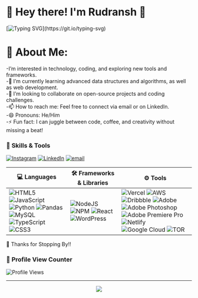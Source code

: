 # 👋 Hey there! I'm **Rudransh** 🚀  

[![Typing SVG](https://readme-typing-svg.herokuapp.com?font=Fira+Code&size=20&duration=4000&pause=1000&color=36BCF7&width=435&lines=Hey+there!+I'm+Rudransh.;Coder;.Web+Dev+and+AI+Enthusiast.;Open+Source+Contributor.;Balancing+laziness+and+building+something+awesome!)](https://git.io/typing-svg)


# 💫 About Me:
-I’m interested in technology, coding, and exploring new tools and frameworks.<br>-🌱 I’m currently learning advanced data structures and algorithms, as well as web development.<br>-💞️ I’m looking to collaborate on open-source projects and coding challenges.<br>-📫 How to reach me: Feel free to connect via email or on LinkedIn.<br>-😄 Pronouns: He/Him<br>-⚡ Fun fact: I can juggle between code, coffee, and creativity without missing a beat!<br>


### 🚀 **Skills & Tools**  

[![Instagram](https://img.shields.io/badge/Instagram-%23E4405F.svg?logo=Instagram&logoColor=white)](https://instagram.com/https://www.instagram.com/rudransh.ai/) 
[![LinkedIn](https://img.shields.io/badge/LinkedIn-%230077B5.svg?logo=linkedin&logoColor=white)](https://linkedin.com/in/https://www.linkedin.com/in/rudransh-gupta-0a2570329/) 
[![email](https://img.shields.io/badge/Email-D14836?logo=gmail&logoColor=white)](mailto:message.rudransh@gmail.com) 


| 💻 Languages | 🛠️ Frameworks & Libraries | ⚙️ Tools |
|--------------|-----------------------|-------------|
![HTML5](https://img.shields.io/badge/html5-%23E34F26.svg?style=for-the-badge&logo=html5&logoColor=white) ![JavaScript](https://img.shields.io/badge/javascript-%23323330.svg?style=for-the-badge&logo=javascript&logoColor=%23F7DF1E) ![Python](https://img.shields.io/badge/python-3670A0?style=for-the-badge&logo=python&logoColor=ffdd54) ![Pandas](https://img.shields.io/badge/pandas-%23150458.svg?style=for-the-badge&logo=pandas&logoColor=white) ![MySQL](https://img.shields.io/badge/mysql-4479A1.svg?style=for-the-badge&logo=mysql&logoColor=white) ![TypeScript](https://img.shields.io/badge/typescript-%23007ACC.svg?style=for-the-badge&logo=typescript&logoColor=white) ![CSS3](https://img.shields.io/badge/css3-%231572B6.svg?style=for-the-badge&logo=css3&logoColor=white)| ![NodeJS](https://img.shields.io/badge/node.js-6DA55F?style=for-the-badge&logo=node.js&logoColor=white) ![NPM](https://img.shields.io/badge/NPM-%23CB3837.svg?style=for-the-badge&logo=npm&logoColor=white) ![React](https://img.shields.io/badge/react-%2320232a.svg?style=for-the-badge&logo=react&logoColor=%2361DAFB) ![WordPress](https://img.shields.io/badge/WordPress-%23117AC9.svg?style=for-the-badge&logo=WordPress&logoColor=white) |![Vercel](https://img.shields.io/badge/vercel-%23000000.svg?style=for-the-badge&logo=vercel&logoColor=white) ![AWS](https://img.shields.io/badge/AWS-%23FF9900.svg?style=for-the-badge&logo=amazon-aws&logoColor=white) ![Dribbble](https://img.shields.io/badge/Dribbble-EA4C89?style=for-the-badge&logo=dribbble&logoColor=white) ![Adobe](https://img.shields.io/badge/adobe-%23FF0000.svg?style=for-the-badge&logo=adobe&logoColor=white) ![Adobe Photoshop](https://img.shields.io/badge/adobe%20photoshop-%2331A8FF.svg?style=for-the-badge&logo=adobe%20photoshop&logoColor=white) ![Adobe Premiere Pro](https://img.shields.io/badge/Adobe%20Premiere%20Pro-9999FF.svg?style=for-the-badge&logo=Adobe%20Premiere%20Pro&logoColor=white) ![Netlify](https://img.shields.io/badge/netlify-%23000000.svg?style=for-the-badge&logo=netlify&logoColor=#00C7B7) ![Google Cloud](https://img.shields.io/badge/GoogleCloud-%234285F4.svg?style=for-the-badge&logo=google-cloud&logoColor=white) ![TOR](https://img.shields.io/badge/tor-%237E4798.svg?style=for-the-badge&logo=tor-project&logoColor=white)| ![Blender](https://img.shields.io/badge/blender-%23F5792A.svg?style=for-the-badge&logo=blender&logoColor=white) ![Canva](https://img.shields.io/badge/Canva-%2300C4CC.svg?style=for-the-badge&logo=Canva&logoColor=white) ![Figma](https://img.shields.io/badge/figma-%23F24E1E.svg?style=for-the-badge&logo=figma&logoColor=white) 


🎉 Thanks for Stopping By!!

### 👀 **Profile View Counter**
![Profile Views](https://komarev.com/ghpvc/?username=Rudrxxx&color=blue&style=flat-square)

---
<div align="center">

[![](https://visitcount.itsvg.in/api?id=Rudrxxx&icon=0&color=0)](https://visitcount.itsvg.in)
